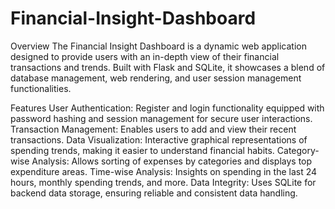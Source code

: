 # Financial-Insight-Dashboard

Overview
The Financial Insight Dashboard is a dynamic web application designed to provide users with an in-depth view of their financial transactions and trends. Built with Flask and SQLite, it showcases a blend of database management, web rendering, and user session management functionalities.

Features
User Authentication: Register and login functionality equipped with password hashing and session management for secure user interactions.
Transaction Management: Enables users to add and view their recent transactions.
Data Visualization: Interactive graphical representations of spending trends, making it easier to understand financial habits.
Category-wise Analysis: Allows sorting of expenses by categories and displays top expenditure areas.
Time-wise Analysis: Insights on spending in the last 24 hours, monthly spending trends, and more.
Data Integrity: Uses SQLite for backend data storage, ensuring reliable and consistent data handling.
